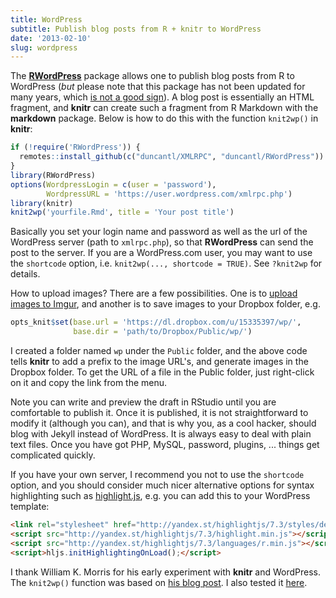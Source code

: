 ```yaml
---
title: WordPress
subtitle: Publish blog posts from R + knitr to WordPress
date: '2013-02-10'
slug: wordpress
---
```


The [**RWordPress**](https://github.com/duncantl/RWordPress) package allows one to publish blog posts from R to WordPress (_but_ please note that this package has not been updated for many years, which [is not a good sign](https://github.com/yihui/knitr/issues/1866)). A blog post is essentially an HTML fragment, and **knitr** can create such a fragment from R Markdown with the **markdown** package. Below is how to do this with the function `knit2wp()` in **knitr**:

```r 
if (!require('RWordPress')) {
  remotes::install_github(c("duncantl/XMLRPC", "duncantl/RWordPress"))
}
library(RWordPress)
options(WordpressLogin = c(user = 'password'),
        WordpressURL = 'https://user.wordpress.com/xmlrpc.php')
library(knitr)
knit2wp('yourfile.Rmd', title = 'Your post title')
```

Basically you set your login name and password as well as the url of the WordPress server (path to `xmlrpc.php`), so that **RWordPress** can send the post to the server. If you are a WordPress.com user, you may want to use the `shortcode` option, i.e. `knit2wp(..., shortcode = TRUE)`. See `?knit2wp` for details.

How to upload images? There are a few possibilities. One is to [upload images to Imgur](../upload/), and another is to save images to your Dropbox folder, e.g.

```r 
opts_knit$set(base.url = 'https://dl.dropbox.com/u/15335397/wp/',
              base.dir = 'path/to/Dropbox/Public/wp/')
```

I created a folder named `wp` under the `Public` folder, and the above code tells **knitr** to add a prefix to the image URL's, and generate images in the Dropbox folder. To get the URL of a file in the Public folder, just right-click on it and copy the link from the menu.

Note you can write and preview the draft in RStudio until you are comfortable to publish it. Once it is published, it is not straightforward to modify it (although you can), and that is why you, as a cool hacker, should blog with Jekyll instead of WordPress. It is always easy to deal with plain text files. Once you have got PHP, MySQL, password, plugins, ... things get complicated quickly.

If you have your own server, I recommend you not to use the `shortcode` option, and you should consider much nicer alternative options for syntax highlighting such as [highlight.js](http://softwaremaniacs.org/soft/highlight/en/), e.g. you can add this to your WordPress template:

```html 
<link rel="stylesheet" href="http://yandex.st/highlightjs/7.3/styles/default.min.css">
<script src="http://yandex.st/highlightjs/7.3/highlight.min.js"></script>
<script src="http://yandex.st/highlightjs/7.3/languages/r.min.js"></script>
<script>hljs.initHighlightingOnLoad();</script>
```

I thank William K. Morris for his early experiment with **knitr** and WordPress. The `knit2wp()` function was based on [his blog post](http://wkmor1.wordpress.com/2012/07/01/rchievement-of-the-day-3-bloggin-from-r-14/). I also tested it [here](http://yihui.wordpress.com/).
